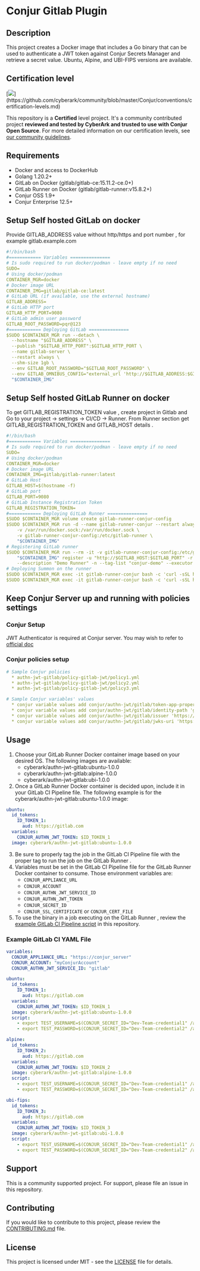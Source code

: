 # Conjur Gitlab Plugin

## Description
This project creates a Docker image that includes a Go binary that can be used to authenticate a JWT token against Conjur Secrets Manager and retrieve a secret value.  Ubuntu, Alpine, and UBI-FIPS versions are available.  
## Certification level
[![](https://img.shields.io/badge/Certification%20Level-Certified-28A745?)](https://github.com/cyberark/community/blob/master/Conjur/conventions/certification-levels.md)

This repository is a **Certified** level project. It's a community contributed project **reviewed and tested by CyberArk
and trusted to use with Conjur Open Source**. For more detailed information on our certification levels, see [our community guidelines](https://github.com/cyberark/community/blob/master/Conjur/conventions/certification-levels.md#certified).

## Requirements

* Docker and access to DockerHub
* Golang 1.20.2+
* GitLab on Docker (gitlab/gitlab-ce:15.11.2-ce.0+)
* GitLab Runner on Docker (gitlab/gitlab-runner:v15.8.2+)
* Conjur OSS 1.9+
* Conjur Enterprise 12.5+

## Setup Self hosted GitLab on docker
Provide GITLAB_ADDRESS value without http/https and port number , for example gitlab.example.com

```yaml
#!/bin/bash
#============ Variables ===============
# Is sudo required to run docker/podman - leave empty if no need
SUDO=
# Using docker/podman
CONTAINER_MGR=docker
# Docker image URL
CONTAINER_IMG=gitlab/gitlab-ce:latest
# GitLab URL (if available, use the external hostname)
GITLAB_ADDRESS=
# GitLab HTTP port
GITLAB_HTTP_PORT=9080
# GitLab admin user password
GITLAB_ROOT_PASSWORD=pqr@123
#============ Deploying GitLab ===============
$SUDO $CONTAINER_MGR run --detach \
  --hostname "$GITLAB_ADDRESS" \
  --publish "$GITLAB_HTTP_PORT":$GITLAB_HTTP_PORT \
  --name gitlab-server \
  --restart always \
  --shm-size 1gb \
  --env GITLAB_ROOT_PASSWORD="$GITLAB_ROOT_PASSWORD" \
  --env GITLAB_OMNIBUS_CONFIG="external_url 'http://$GITLAB_ADDRESS:$GITLAB_HTTP_PORT/';" \
  "$CONTAINER_IMG"
```
## Setup Self hosted GitLab Runner on docker
To get GITLAB_REGISTRATION_TOKEN value , create project in Gitlab and Go to your project -> settings -> CI/CD -> Runner. From Runner section get GITLAB_REGISTRATION_TOKEN and GITLAB_HOST details .

```yaml
#!/bin/bash
#============ Variables ===============
# Is sudo required to run docker/podman - leave empty if no need
SUDO=
# Using docker/podman
CONTAINER_MGR=docker
# Docker image URL
CONTAINER_IMG=gitlab/gitlab-runner:latest
# GitLab Host
GITLAB_HOST=$(hostname -f)
# GitLab port
GITLAB_PORT=9080
# GitLab Instance Registration Token
GITLAB_REGISTRATION_TOKEN=
#============ Deploying GitLab Runner ===============
$SUDO $CONTAINER_MGR volume create gitlab-runner-conjur-config
$SUDO $CONTAINER_MGR run -d --name gitlab-runner-conjur --restart always \
    -v /var/run/docker.sock:/var/run/docker.sock \
    -v gitlab-runner-conjur-config:/etc/gitlab-runner \
    "$CONTAINER_IMG"
# Registering GitLab runner
$SUDO $CONTAINER_MGR run --rm -it -v gitlab-runner-conjur-config:/etc/gitlab-runner \
    "$CONTAINER_IMG" register -u "http://$GITLAB_HOST:$GITLAB_PORT" -r "$GITLAB_REGISTRATION_TOKEN" \
    --description "Demo Runner" -n --tag-list "conjur-demo" --executor docker --docker-image alpine:latest
# Deploying Summon on the runner
$SUDO $CONTAINER_MGR exec -it gitlab-runner-conjur bash -c 'curl -sSL https://raw.githubusercontent.com/cyberark/summon/main/install.sh | bash'
$SUDO $CONTAINER_MGR exec -it gitlab-runner-conjur bash -c 'curl -sSL https://raw.githubusercontent.com/cyberark/summon-conjur/main/install.sh | bash'

```
## Keep Conjur Server up and running with policies settings

### Conjur Setup

   JWT Authenticator is required at Conjur server.  You may wish to refer to [official doc](https://docs.cyberark.com/Product-Doc/OnlineHelp/AAM-DAP/Latest/en/Content/Operations/Services/cjr-authn-jwt-uc.htm?tocpath=Integrations%7CJWT%20Authenticator%7C_____1)

### Conjur policies setup

```yaml
# Sample Conjur policies
  * authn-jwt-gitlab/policy-gitlab-jwt/policy1.yml
  * authn-jwt-gitlab/policy-gitlab-jwt/policy2.yml
  * authn-jwt-gitlab/policy-gitlab-jwt/policy3.yml

# Sample Conjur variables' values
  * conjur variable values add conjur/authn-jwt/gitlab/token-app-property 'namespace_path'
  * conjur variable values add conjur/authn-jwt/gitlab/identity-path 'gitlab-apps'
  * conjur variable values add conjur/authn-jwt/gitlab/issuer 'https://gitlab.com'
  * conjur variable values add conjur/authn-jwt/gitlab/jwks-uri 'https://gitlab.com/-/jwks/’
```

## Usage

1. Choose your GitLab Runner Docker container image based on your desired OS.  The following images are available:
   * cyberark/authn-jwt-gitlab:ubuntu-1.0.0
   * cyberark/authn-jwt-gitlab:alpine-1.0.0
   * cyberark/authn-jwt-gitlab:ubi-1.0.0
2. Once a GitLab Runner Docker container is decided upon, include it in your GitLab CI Pipeline file.  The following example is for the cyberark/authn-jwt-gitlab:ubuntu-1.0.0 image:
```yaml
ubuntu:
  id_tokens:
    ID_TOKEN_1:
      aud: https://gitlab.com
  variables:
    CONJUR_AUTHN_JWT_TOKEN: $ID_TOKEN_1
  image: cyberark/authn-jwt-gitlab:ubuntu-1.0.0
```
3. Be sure to properly tag the job in the GitLab CI Pipeline file with the proper tag to run the job on the GitLab Runner .
4. Variables must be set in the GitLab CI Pipeline file for the GitLab Runner Docker container to consume.  Those environment variables are:
    * `CONJUR_APPLIANCE_URL`
    * `CONJUR_ACCOUNT`
    * `CONJUR_AUTHN_JWT_SERVICE_ID`
    * `CONJUR_AUTHN_JWT_TOKEN`
    * `CONJUR_SECRET_ID`
    * `CONJUR_SSL_CERTIFICATE` or `CONJUR_CERT_FILE`
5. To use the binary in a job executing on the GitLab Runner , review the [example GitLab CI Pipeline script](.gitlab-ci.yml) in this repository.

### Example GitLab CI YAML File

```yaml
variables:
  CONJUR_APPLIANCE_URL: "https://conjur_server"
  CONJUR_ACCOUNT: "myConjurAccount"
  CONJUR_AUTHN_JWT_SERVICE_ID: "gitlab"

ubuntu:
  id_tokens:
    ID_TOKEN_1:
      aud: https://gitlab.com
  variables:
    CONJUR_AUTHN_JWT_TOKEN: $ID_TOKEN_1
  image: cyberark/authn-jwt-gitlab:ubuntu-1.0.0
  script:
    - export TEST_USERNAME=$(CONJUR_SECRET_ID="Dev-Team-credential1" /authn-jwt-gitlab)
    - export TEST_PASSWORD=$(CONJUR_SECRET_ID="Dev-Team-credential2" /authn-jwt-gitlab)

alpine:
  id_tokens:
    ID_TOKEN_2:
      aud: https://gitlab.com
  variables:
    CONJUR_AUTHN_JWT_TOKEN: $ID_TOKEN_2
  image: cyberark/authn-jwt-gitlab:alpine-1.0.0
  script:
    - export TEST_USERNAME=$(CONJUR_SECRET_ID="Dev-Team-credential1" /authn-jwt-gitlab)
    - export TEST_PASSWORD=$(CONJUR_SECRET_ID="Dev-Team-credential2" /authn-jwt-gitlab)

ubi-fips:
  id_tokens:
    ID_TOKEN_3:
      aud: https://gitlab.com
  variables:
    CONJUR_AUTHN_JWT_TOKEN: $ID_TOKEN_3
  image: cyberark/authn-jwt-gitlab:ubi-1.0.0
  script:
    - export TEST_USERNAME=$(CONJUR_SECRET_ID="Dev-Team-credential1" /authn-jwt-gitlab)
    - export TEST_PASSWORD=$(CONJUR_SECRET_ID="Dev-Team-credential2" /authn-jwt-gitlab)
```

## Support
This is a community supported project.  For support, please file an issue in this repository.

## Contributing
If you would like to contribute to this project, please review the [CONTRIBUTING.md](CONTRIBUTING.md) file.

## License
This project is licensed under MIT - see the [LICENSE](LICENSE) file for details.

